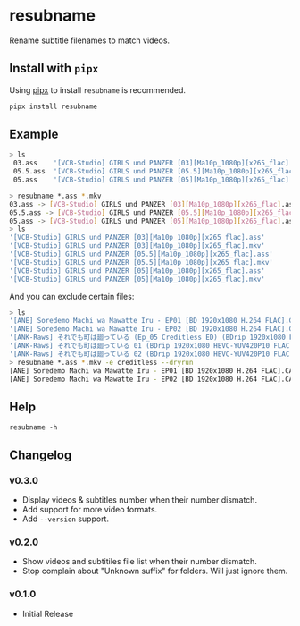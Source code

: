 # resubname

Rename subtitle filenames to match videos.

## Install with `pipx`

Using [pipx](https://pipxproject.github.io/pipx/) to install `resubname` is recommended.

```bash
pipx install resubname
```

## Example

```bash
> ls
 03.ass    '[VCB-Studio] GIRLS und PANZER [03][Ma10p_1080p][x265_flac].mkv'
 05.5.ass  '[VCB-Studio] GIRLS und PANZER [05.5][Ma10p_1080p][x265_flac].mkv'
 05.ass    '[VCB-Studio] GIRLS und PANZER [05][Ma10p_1080p][x265_flac].mkv'

> resubname *.ass *.mkv
03.ass -> [VCB-Studio] GIRLS und PANZER [03][Ma10p_1080p][x265_flac].ass
05.5.ass -> [VCB-Studio] GIRLS und PANZER [05.5][Ma10p_1080p][x265_flac].ass
05.ass -> [VCB-Studio] GIRLS und PANZER [05][Ma10p_1080p][x265_flac].ass
> ls
'[VCB-Studio] GIRLS und PANZER [03][Ma10p_1080p][x265_flac].ass'
'[VCB-Studio] GIRLS und PANZER [03][Ma10p_1080p][x265_flac].mkv'
'[VCB-Studio] GIRLS und PANZER [05.5][Ma10p_1080p][x265_flac].ass'
'[VCB-Studio] GIRLS und PANZER [05.5][Ma10p_1080p][x265_flac].mkv'
'[VCB-Studio] GIRLS und PANZER [05][Ma10p_1080p][x265_flac].ass'
'[VCB-Studio] GIRLS und PANZER [05][Ma10p_1080p][x265_flac].mkv'
```

And you can exclude certain files:

```bash
> ls
'[ANE] Soredemo Machi wa Mawatte Iru - EP01 [BD 1920x1080 H.264 FLAC].CASO-SC.ass'
'[ANE] Soredemo Machi wa Mawatte Iru - EP02 [BD 1920x1080 H.264 FLAC].CASO-SC.ass'
'[ANK-Raws] それでも町は廻っている (Ep_05 Creditless ED) (BDrip 1920x1080 HEVC-YUV420P10 FLAC).mkv'
'[ANK-Raws] それでも町は廻っている 01 (BDrip 1920x1080 HEVC-YUV420P10 FLAC).mkv'
'[ANK-Raws] それでも町は廻っている 02 (BDrip 1920x1080 HEVC-YUV420P10 FLAC).mkv'
> resubname *.ass *.mkv -e creditless --dryrun
[ANE] Soredemo Machi wa Mawatte Iru - EP01 [BD 1920x1080 H.264 FLAC].CASO-SC.ass -> [ANK-Raws] それでも町は廻っている 01 (BDrip 1920x1080 HEVC-YUV420P10 FLAC).ass
[ANE] Soredemo Machi wa Mawatte Iru - EP02 [BD 1920x1080 H.264 FLAC].CASO-SC.ass -> [ANK-Raws] それでも町は廻っている 02 (BDrip 1920x1080 HEVC-YUV420P10 FLAC).ass
```

## Help

```
resubname -h
```

## Changelog

### v0.3.0

- Display videos & subtitles number when their number dismatch.
- Add support for more video formats.
- Add `--version` support.

### v0.2.0

- Show videos and subtitiles file list when their number dismatch.
- Stop complain about "Unknown suffix" for folders. Will just ignore them.

### v0.1.0

- Initial Release
